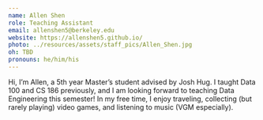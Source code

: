 ```yaml
---
name: Allen Shen
role: Teaching Assistant
email: allenshen5@berkeley.edu
website: https://allenshen5.github.io/
photo: ../resources/assets/staff_pics/Allen_Shen.jpg
oh: TBD
pronouns: he/him/his
---
```


Hi, I’m Allen, a 5th year Master’s student advised by Josh Hug. I taught Data 100 and CS 186 previously, and I am looking forward to teaching Data Engineering this semester! In my free time, I enjoy traveling, collecting (but rarely playing) video games, and listening to music (VGM especially).

